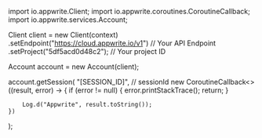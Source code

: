 import io.appwrite.Client;
import io.appwrite.coroutines.CoroutineCallback;
import io.appwrite.services.Account;

Client client = new Client(context)
    .setEndpoint("https://cloud.appwrite.io/v1") // Your API Endpoint
    .setProject("5df5acd0d48c2"); // Your project ID

Account account = new Account(client);

account.getSession(
    "[SESSION_ID]", // sessionId 
    new CoroutineCallback<>((result, error) -> {
        if (error != null) {
            error.printStackTrace();
            return;
        }

        Log.d("Appwrite", result.toString());
    })
);

